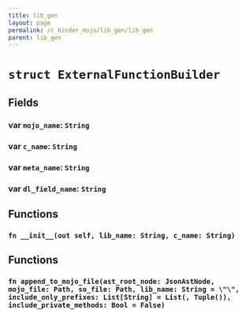 ```yaml
---
title: lib_gen
layout: page
permalink: /c_binder_mojo/lib_gen/lib_gen
parent: lib_gen
---
```


# `struct ExternalFunctionBuilder`
## Fields
### var `mojo_name`: `String`

### var `c_name`: `String`

### var `meta_name`: `String`

### var `dl_field_name`: `String`

## Functions
### `fn __init__(out self, lib_name: String, c_name: String)`



## Functions
### `fn append_to_mojo_file(ast_root_node: JsonAstNode, mojo_file: Path, so_file: Path, lib_name: String = \"\", include_only_prefixes: List[String] = List(, Tuple()), include_private_methods: Bool = False)`


